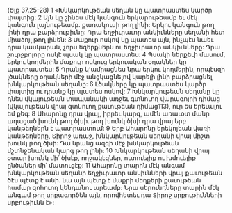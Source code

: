 (Ելք 37.25-28)
1 «Խնկարկութեան սեղան կը պատրաստես կարծր փայտից: 2 Այն կը շինես մէկ կանգուն երկարութեամբ եւ մէկ կանգուն լայնութեամբ. քառակուսի թող լինի: Երկու կանգուն թող լինի դրա բարձրութիւնը: Դրա եղջիւրաւոր անկիւնները սեղանի հետ միաձոյլ թող լինեն: 3 Մաքուր ոսկով կը պատես այն, ինչպէս նաեւ դրա կասկարան, չորս եզերքներն ու եղջիւրաւոր անկիւնները: Դրա շուրջբոլորը ոսկէ պսակ կը պատրաստես: 4 Պսակի ներքեւի մասում, երկու կողմերին մաքուր ոսկուց երկուական օղակներ կը պատրաստես: 5 Դրանք կ՚ամրացնես նրա երկու կողմերին, որպէսզի լծակները օղակների մէջ անցկացնելով կարելի լինի բարձրացնել խնկարկութեան սեղանը: 6 Լծակները կը պատրաստես կարծր փայտից ու դրանք կը պատես ոսկով: 7 Խնկարկութեան սեղանը կը դնես վկայութեան տապանակի առջեւ գտնուող վարագոյրի դիմաց (վկայութեան վրայ գտնուող քաւութեան դիմաց113), ուր ես երեւալու եմ քեզ: 8 Ահարոնը դրա վրայ, իբրեւ կարգ, ամէն առաւօտ մանր աղացած խունկ թող ծխի. թող խունկ ծխի դրա վրայ երբ կանթեղներն է պատրաստում: 9 Երբ Ահարոնը երեկոյեան վառի կանթեղները, Տիրոջ առաջ, խնկարկութեան սեղանի վրայ միշտ խունկ թող ծխի: Դա նրանց ազգի մէջ խնկարկութեան մշտնջենական կարգ թող լինի: 10 Խնկարկութեան սեղանի վրայ օտար խունկ մի՛ ծխէք, ողջակէզներ, ուտուելիք ու խմուելիք ընծաներ մի՛ մատուցէք: 11 Ահարոնը տարին մէկ անգամ խնկարկութեան սեղանի եղջիւրաւոր անկիւնների վրայ քաւութեան ծէս պէտք է անի. նա այն պէտք է մաքրի մեղքերի քաւութեան համար զոհուող կենդանու արեամբ: Նրա սերունդները տարին մէկ անգամ թող սրբագործեն այն, որովհետեւ դա Տիրոջ սրբութիւնների սրբութիւնն է»:
